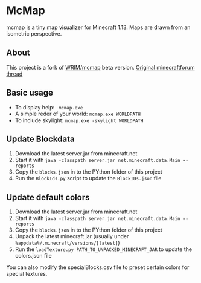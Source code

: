 # McMap
mcmap is a tiny map visualizer for Minecraft 1.13. Maps are drawn from an isometric perspective.

## About
This project is a fork of [WRIM/mcmap](https://github.com/WRIM/mcmap) beta version. [Original minecraftforum thread](https://www.minecraftforum.net/forums/mapping-and-modding-java-edition/minecraft-tools/1260548-mcmap-isometric-renders-ssp-smp-minecraft-1-3-1)

## Basic usage

- To display help: ``` mcmap.exe```
- A simple reder of your world: ``` mcmap.exe WORLDPATH ```
- To include skylight: ``` mcmap.exe -skylight WORLDPATH ```

## Update Blockdata
1. Download the latest server.jar from minecraft.net
2. Start it with ```java -classpath server.jar net.minecraft.data.Main --reports ```
3. Copy the ```blocks.json``` in to the PYthon folder of this project
4. Run the ```BlockIds.py``` script to update the ```BlockIDs.json``` file

## Update default colors
1. Download the latest server.jar from minecraft.net
2. Start it with ```java -classpath server.jar net.minecraft.data.Main --reports ```
3. Copy the ```blocks.json``` in to the PYthon folder of this project
4. Unpack the latest minecraft jar (usually under `%appdata%/.minecraft/versions/[latest]`)
5. Run the ```loadTexture.py PATH_TO_UNPACKED_MINECRAFT_JAR``` to update the colors.json file

You can also modify the specialBlocks.csv file to preset certain colors for special textures.
